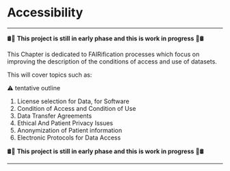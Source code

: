 # Accessibility

___

:oil_drum::construction: **This project is still in early phase and this is work in progress** :construction::oil_drum:

This Chapter is dedicated to FAIRification processes which focus on improving the description of the conditions of access and use of datasets.

This will cover topics such as:

:warning: tentative outline

1. License selection for Data, for Software
2. Condition of Access and Condition of Use
3. Data Transfer Agreements
4. Ethical And Patient Privacy Issues
5. Anonymization of Patient information
6. Electronic Protocols for Data Access


:oil_drum::construction: **This project is still in early phase and this is work in progress** :construction::oil_drum:

___